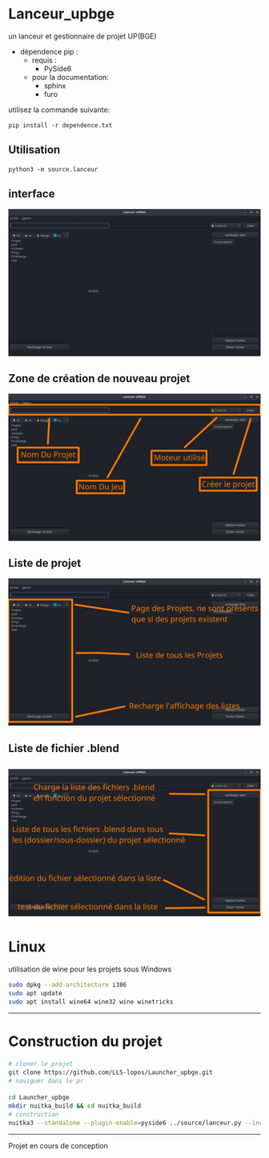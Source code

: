 # Lanceur_upbge
un lanceur et gestionnaire de projet UP(BGE)

- dépendence pip :
    - requis :
        - PySide6
    - pour la documentation:
        - sphinx
        - furo

utilisez la commande suivante:
```
pip install -r dependence.txt
```

## Utilisation

```
python3 -m source.lanceur
```
## interface
![](./info/img-1.jpg)

## Zone de création de nouveau projet
![](./info/img-2.jpg)

## Liste de projet
![](./info/img-3.jpg)

## Liste de fichier .blend
![](./info/img-4.jpg)
---
# Linux
utilisation de wine pour les projets sous Windows

```bash
sudo dpkg --add-architecture i386
sudo apt update
sudo apt install wine64 wine32 wine winetricks
```
---
# Construction du projet
```bash
# cloner le projet
git clone https://github.com/LLS-lopos/Launcher_upbge.git
# naviguer dans le pr

cd Launcher_upbge
mkdir nuitka_build && cd nuitka_build
# construction
nuitka3 --standalone --plugin-enable=pyside6 ../source/lanceur.py --include-data-files=../source/data/Moteur/*.svg=./data/Moteur/ --include-package=GUI --include-package=program
```
---
Projet en cours de conception